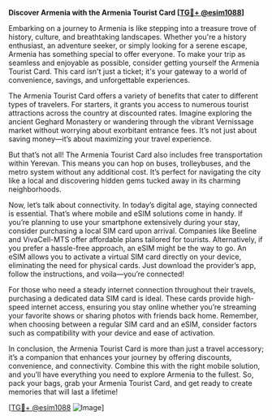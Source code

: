 **Discover Armenia with the Armenia Tourist Card [[TG💪+ @esim1088](https://t.me/s/esim1088)]**

Embarking on a journey to Armenia is like stepping into a treasure trove of history, culture, and breathtaking landscapes. Whether you're a history enthusiast, an adventure seeker, or simply looking for a serene escape, Armenia has something special to offer everyone. To make your trip as seamless and enjoyable as possible, consider getting yourself the Armenia Tourist Card. This card isn't just a ticket; it's your gateway to a world of convenience, savings, and unforgettable experiences.

The Armenia Tourist Card offers a variety of benefits that cater to different types of travelers. For starters, it grants you access to numerous tourist attractions across the country at discounted rates. Imagine exploring the ancient Geghard Monastery or wandering through the vibrant Vernissage market without worrying about exorbitant entrance fees. It’s not just about saving money—it’s about maximizing your travel experience.

But that’s not all! The Armenia Tourist Card also includes free transportation within Yerevan. This means you can hop on buses, trolleybuses, and the metro system without any additional cost. It’s perfect for navigating the city like a local and discovering hidden gems tucked away in its charming neighborhoods.

Now, let’s talk about connectivity. In today’s digital age, staying connected is essential. That’s where mobile and eSIM solutions come in handy. If you’re planning to use your smartphone extensively during your stay, consider purchasing a local SIM card upon arrival. Companies like Beeline and VivaCell-MTS offer affordable plans tailored for tourists. Alternatively, if you prefer a hassle-free approach, an eSIM might be the way to go. An eSIM allows you to activate a virtual SIM card directly on your device, eliminating the need for physical cards. Just download the provider’s app, follow the instructions, and voila—you’re connected!

For those who need a steady internet connection throughout their travels, purchasing a dedicated data SIM card is ideal. These cards provide high-speed internet access, ensuring you stay online whether you’re streaming your favorite shows or sharing photos with friends back home. Remember, when choosing between a regular SIM card and an eSIM, consider factors such as compatibility with your device and ease of activation.

In conclusion, the Armenia Tourist Card is more than just a travel accessory; it’s a companion that enhances your journey by offering discounts, convenience, and connectivity. Combine this with the right mobile solution, and you’ll have everything you need to explore Armenia to the fullest. So, pack your bags, grab your Armenia Tourist Card, and get ready to create memories that will last a lifetime!

[[TG💪+ @esim1088](https://t.me/s/esim1088) ![Image](https://i.postimg.cc/Y0z9fWf4/image.png)]